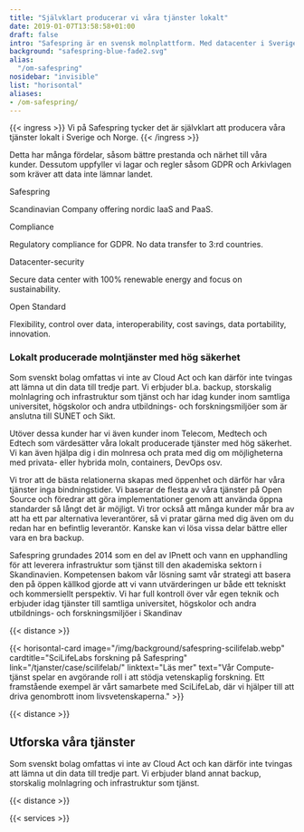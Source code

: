 ```yaml
---
title: "Självklart producerar vi våra tjänster lokalt"
date: 2019-01-07T13:58:58+01:00
draft: false
intro: "Safespring är en svensk molnplattform. Med datacenter i Sverige håller du din data inom landets gränser."
background: "safespring-blue-fade2.svg"
alias:
  "/om-safespring"
nosidebar: "invisible"
list: "horisontal"
aliases:
- /om-safespring/
---
```


{{< ingress >}} 
Vi på Safespring tycker det är självklart att producera våra tjänster lokalt i Sverige och Norge. 
{{< /ingress >}}

Detta har många fördelar, såsom bättre prestanda och närhet till våra kunder. Dessutom uppfyller vi lagar och regler såsom GDPR och Arkivlagen som kräver att data inte lämnar landet.

<section>
</section>
<section class="map">
  <div id="sticky-div"></div>
  <div class="card-content">
    <div class="card-icon icon-blue"><i class="fa-kit fa-safespring-icon"></i></div>
    <p class="card-title">Safespring</p>
    <p class="card-text">Scandinavian Company offering nordic IaaS and PaaS.</p>
  </div>
  <div class="card-content">
    <div class="card-icon icon-green"><i class="fa-solid fa-shield-check"></i></div>
    <p class="card-title">Compliance</p>
    <p class="card-text">Regulatory compliance for GDPR. No data transfer to 3:rd countries.</p>
  </div>
  <div class="card-content">
    <div class="card-icon icon-orange"><i class="fa-solid fa-lock"></i></div>
    <p class="card-title">Datacenter-security</p>
    <p class="card-text">Secure data center with 100% renewable energy and focus on sustainability.</p>
  </div>
    <div class="card-content">
    <div class="card-icon icon-blue"><i class="fa-solid fa-door-open"></i></div>
    <p class="card-title">Open Standard</p>
    <p class="card-text">Flexibility, control over data, interoperability, cost savings, data portability, innovation.</p>
  </div>
</section>
<section>
</section>

### Lokalt producerade molntjänster med hög säkerhet

Som svenskt bolag omfattas vi inte av Cloud Act och kan därför inte tvingas att lämna ut din data till tredje part. Vi erbjuder bl.a. backup, storskalig molnlagring och infrastruktur som tjänst och har idag kunder inom samtliga universitet, högskolor och andra utbildnings- och forskningsmiljöer som är anslutna till SUNET och Sikt.

Utöver dessa kunder har vi även kunder inom Telecom, Medtech och Edtech som värdesätter våra lokalt producerade tjänster med hög säkerhet. Vi kan även hjälpa dig i din molnresa och prata med dig om möjligheterna med privata- eller hybrida moln, containers, DevOps osv.

Vi tror att de bästa relationerna skapas med öppenhet och därför har våra tjänster inga bindningstider. Vi baserar de flesta av våra tjänster på Open Source och föredrar att göra implementationer genom att använda öppna standarder så långt det är möjligt. Vi tror också att många kunder mår bra av att ha ett par alternativa leverantörer, så vi pratar gärna med dig även om du redan har en befintlig leverantör. Kanske kan vi lösa vissa delar bättre eller vara en bra backup.

Safespring grundades 2014 som en del av IPnett och vann en upphandling för att leverera infrastruktur som tjänst till den akademiska sektorn i Skandinavien. Kompetensen bakom vår lösning samt vår strategi att basera den på öppen källkod gjorde att vi vann utvärderingen ur både ett tekniskt och kommersiellt perspektiv. Vi har full kontroll över vår egen teknik och erbjuder idag tjänster till samtliga universitet, högskolor och andra utbildnings- och forskningsmiljöer i Skandinav

{{< distance >}}

{{< horisontal-card image="/img/background/safespring-scilifelab.webp" cardtitle="SciLifeLabs forskning på Safespring" link="/tjanster/case/scilifelab/" linktext="Läs mer" text="Vår Compute-tjänst spelar en avgörande roll i att stödja vetenskaplig forskning. Ett framstående exempel är vårt samarbete med SciLifeLab, där vi hjälper till att driva genombrott inom livsvetenskaperna." >}}

{{< distance >}}

## Utforska våra tjänster
Som svenskt bolag omfattas vi inte av Cloud Act och kan därför inte tvingas att lämna ut din data till tredje part. Vi erbjuder bland annat backup, storskalig molnlagring och infrastruktur som tjänst.


{{< distance >}}

{{< services >}}